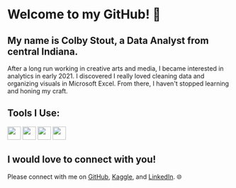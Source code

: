 # Welcome to my GitHub! :wave:

## My name is Colby Stout, a Data Analyst from central Indiana.

After a long run working in creative arts and media, I became interested in analytics in early 2021. I discovered I really loved cleaning data and organizing visuals in Microsoft Excel. From there, I haven't stopped learning and honing my craft.

## Tools I Use:

<img src="https://user-images.githubusercontent.com/103079066/191541985-8430401f-14f2-4c0f-a3cd-5646e47e5bcd.png" width="30" height="30">   <img src="https://user-images.githubusercontent.com/103079066/191542984-8d1a05b9-eec5-4d07-95cd-0023b531c3a0.png" width="30" height="30">   <img src="https://user-images.githubusercontent.com/103079066/191542352-2df6648b-a12c-4069-8084-863ca4c50c2c.png" width="30" height="30">   <img src="https://user-images.githubusercontent.com/103079066/191543233-2cb47971-1feb-4922-8e0b-ec70d5b43221.png" width="30" height="30">

## I would love to connect with you!

Please connect with me on [GitHub](https://github.com/colbystout), [Kaggle](https://www.kaggle.com/colbystout), and [LinkedIn](https://www.linkedin.com/in/colby-stout/). :globe_with_meridians:
